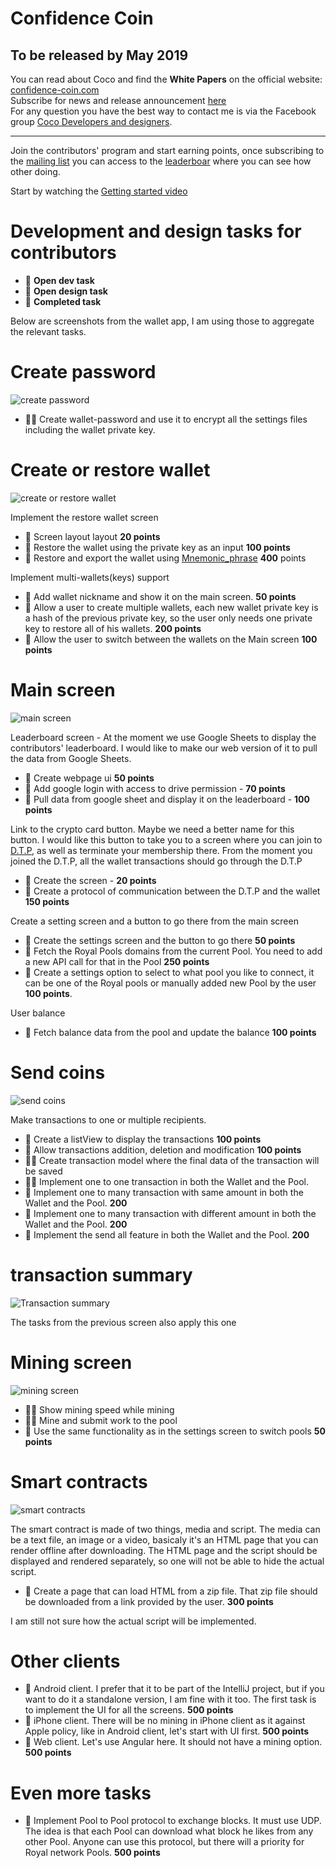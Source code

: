 # Confidence Coin
To be released by May 2019
-------------------
You can read about Coco and find the **White Papers** on the official website: [confidence-coin.com](https://confidence-coin.com)  
Subscribe for news and release announcement [here](https://groups.google.com/forum/#!forum/confidence-coin/join)  
For any question you have the best way to contact me is via the Facebook group [Coco Developers and designers](https://www.facebook.com/groups/349187585612732/).
_________

Join the contributors' program and start earning points, once subscribing to the [mailing list](https://groups.google.com/forum/#!forum/confidence-coin/join) you can access to the [leaderboar](https://docs.google.com/spreadsheets/d/13Pk-x2AXiU3egC8lrQJrlpoAYsEdWHhLNRxgudZ4YF8) where you can see how other doing.

Start by watching the [Getting started video](https://www.youtube.com/watch?v=4eC-v7ZS3PI)

# Development and design tasks for contributors
 - :notebook: **Open dev task**
 - :orange_book: **Open design task**
 - :green_book: **Completed task**

Below are screenshots from the wallet app, I am using those to aggregate the relevant tasks.

# Create password
![create password](https://user-images.githubusercontent.com/6512430/42005570-3b5e4556-7a43-11e8-8958-770251c16629.PNG)  

 - :notebook::green_book: Create wallet-password and use it to encrypt all the settings files including the wallet private key.

# Create or restore wallet
![create or restore wallet](https://user-images.githubusercontent.com/6512430/42005569-3b49e818-7a43-11e8-9611-43e6948097b7.PNG)  

 Implement the restore wallet screen  
 - :orange_book: Screen layout layout **20 points**
 - :notebook: Restore the wallet using the private key as an input **100 points**
 - :notebook: Restore and export the wallet using [Mnemonic_phrase](https://en.bitcoin.it/wiki/Mnemonic_phrase) **400** points

Implement multi-wallets(keys) support
 - :notebook: Add wallet nickname and show it on the main screen. **50 points**
 - :notebook: Allow a user to create multiple wallets, each new wallet private key is a hash of the previous private key, so the user only needs one private key to restore all of his wallets. **200 points**
 - :orange_book: Allow the user to switch between the wallets on the Main screen **100 points**

# Main screen  
![main screen](https://user-images.githubusercontent.com/6512430/42005571-3b6ba57a-7a43-11e8-93e9-10a09cf87e2b.PNG)  

Leaderboard screen - At the moment we use Google Sheets to display the contributors' leaderboard. I would like to make our web version of it to pull the data from Google Sheets.
 - :orange_book: Create webpage ui **50 points**
 - :notebook: Add google login with access to drive permission - **70 points**
 - :notebook: Pull data from google sheet and display it on the leaderboard - **100 points**
 
 
 Link to the crypto card button. Maybe we need a better name for this button. I would like this button to take you to a screen where you can join to [D.T.P](https://confidence-coin.com/home/dtp/), as well as terminate your membership there. From the moment you joined the D.T.P, all the wallet transactions should go through the D.T.P
 - :orange_book: Create the screen - **20 points**
 - :notebook: Create a protocol of communication between the D.T.P and the wallet **150 points**
 
 Create a setting screen and a button to go there from the main screen
 - :orange_book: Create the settings screen and the button to go there **50 points**
 - :notebook: Fetch the Royal Pools domains from the current Pool. You need to add a new API call for that in the Pool **250 points**
 - :notebook: Create a settings option to select to what pool you like to connect, it can be one of the Royal pools or manually added new Pool by the user **100 points**.

User balance
- :notebook: Fetch balance data from the pool and update the balance **100 points**

# Send coins  
![send coins](https://user-images.githubusercontent.com/6512430/42005573-3b8744ba-7a43-11e8-8ea1-94dc8c9c31b4.PNG)   

Make transactions to one or multiple recipients.
 - :orange_book: Create a listView to display the transactions **100 points**
 - :orange_book: Allow transactions addition, deletion and modification **100 points**
 - :notebook::green_book: Create transaction model where the final data of the transaction will be saved
 - :notebook::green_book: Implement one to one transaction in both the Wallet and the Pool.
 - :notebook: Implement one to many transaction with same amount in both the Wallet and the Pool. **200**
 - :notebook: Implement one to many transaction with different amount in both the Wallet and the Pool. **200**
 - :notebook: Implement the send all feature in both the Wallet and the Pool. **200**

# transaction summary 
![Transaction summary](https://user-images.githubusercontent.com/6512430/42005575-3b9e26f8-7a43-11e8-8534-68aae09f3fd5.PNG)   

The tasks from the previous screen also apply this one

# Mining screen  
![mining screen](https://user-images.githubusercontent.com/6512430/42005572-3b786558-7a43-11e8-98f9-ae937a83c927.PNG)  

  - :orange_book::green_book: Show mining speed while mining
  - :notebook::green_book: Mine and submit work to the pool
  - :notebook: Use the same functionality as in the settings screen to switch pools **50 points**

# Smart contracts  
![smart contracts](https://user-images.githubusercontent.com/6512430/42005574-3b920fd0-7a43-11e8-8cae-8a5ac0fcf974.PNG)   

The smart contract is made of two things, media and script. The media can be a text file, an image or a video, basicaly it's an HTML page that you can render offline after downloading. The HTML page and the script should be displayed and rendered separately, so one will not be able to hide the actual script.

 - :notebook: Create a page that can load HTML from a zip file. That zip file should be downloaded from a link provided by the user. **300 points**
 
 I am still not sure how the actual script will be implemented.

# Other clients
 - :orange_book: Android client. I prefer that it to be part of the IntelliJ project, but if you want to do it a standalone version, I am fine with it too. The first task is to implement the UI for all the screens. **500 points**
 - :orange_book: iPhone client. There will be no mining in iPhone client as it against Apple policy, like in Android client, let's start with UI first. **500 points**
 - :orange_book: Web client. Let's use Angular here. It should not have a mining option. **500 points**
 
 # Even more tasks
 - :notebook: Implement Pool to Pool protocol to exchange blocks. It must use UDP. The idea is that each Pool can download what block he likes from any other Pool. Anyone can use this protocol, but there will a priority for Royal network Pools. **500 points**

